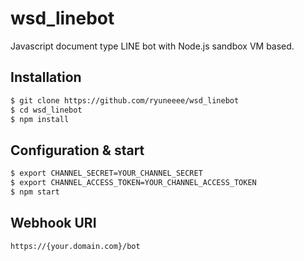 # wsd_linebot
Javascript document type LINE bot with Node.js sandbox VM based.


Installation
---
```bash
$ git clone https://github.com/ryuneeee/wsd_linebot
$ cd wsd_linebot
$ npm install
```


Configuration & start
---
```bash
$ export CHANNEL_SECRET=YOUR_CHANNEL_SECRET
$ export CHANNEL_ACCESS_TOKEN=YOUR_CHANNEL_ACCESS_TOKEN
$ npm start
```

Webhook URI
---
```
https://{your.domain.com}/bot
```
